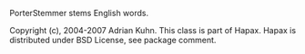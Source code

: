 PorterStemmer stems English words.

Copyright (c), 2004-2007 Adrian Kuhn. This class is part of Hapax. Hapax is distributed under BSD License, see package comment.